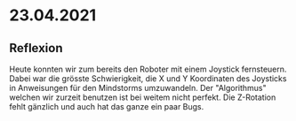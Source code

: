 # 23.04.2021

## Reflexion
Heute konnten wir zum bereits den Roboter mit einem Joystick fernsteuern. Dabei
war die grösste Schwierigkeit, die X und Y Koordinaten des Joysticks in Anweisungen
für den Mindstorms umzuwandeln. Der "Algorithmus" welchen wir zurzeit benutzen ist bei
weitem nicht perfekt. Die Z-Rotation fehlt gänzlich und auch hat das ganze ein paar Bugs.
